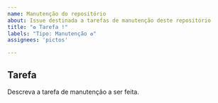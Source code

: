 ```yaml
---
name: Manutenção do repositório
about: Issue destinada a tarefas de manutenção deste repositório
title: "♻ Tarefa !"
labels: "Tipo: Manutenção ♻"
assignees: 'pictos'

---
```


## Tarefa

Descreva a tarefa de manutenção a ser feita.